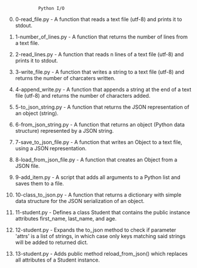 				Python I/O

0. 0-read_file.py - A function that reads a text file (utf-8) and prints it to stdout.

1. 1-number_of_lines.py - A function that returns the number of lines from a text file.

2. 2-read_lines.py - A function that reads n lines of a text file (utf-8) and prints it to stdout.

3. 3-write_file.py - A function that writes a string to a text file (utf-8) and returns the number of charcaters written.

4. 4-append_write.py - A function that appends a string at the end of a text file (utf-8) and returns the number of characters added.

5. 5-to_json_string.py - A function that returns the JSON representation of an object (string).

6. 6-from_json_string.py - A function that returns an object (Python data structure) represented by a JSON string.

7. 7-save_to_json_file.py - A function that writes an Object to a text file, using a JSON representation.

8. 8-load_from_json_file.py - A function that creates an Object from a JSON file.

9. 9-add_item.py - A script that adds all arguments to a Python list and saves them to a file.

10. 10-class_to_json.py - A function that returns a dictionary with simple data structure for the JSON serialization of an object.

11. 11-student.py - Defines a class Student that contains the public instance attributes first_name, last_name, and age.

12. 12-student.py - Expands the to_json method to check if parameter 'attrs' is a list of strings, in which case only keys matching said strings will be added to returned dict.

13. 13-student.py - Adds public method reload_from_json() which replaces all attributes of a Student instance.
